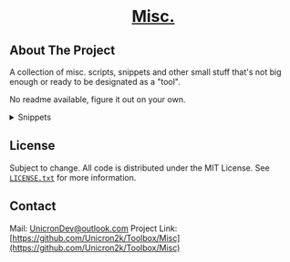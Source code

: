 
<!-- PROJECT LOGO -->
<br />
<p align="center">
  <a href="https://github.com/Unicron2k/Toolbox/Misc">
    <h1 align="center">Misc.</h3>
  </a>
</p>



<!-- ABOUT THE PROJECT -->
## About The Project

A collection of misc. scripts, snippets and other small stuff that's not big enough or ready to be designated as a "tool".

No readme available, figure it out on your own.

<!-- TABLE OF SNIPPETS-->
<details>
  <summary>Snippets</summary>
  <ul>
    <li>debug.sh - Attach a GDB-instance to a PID and log output</li>
    <li>NvidiaGL.sh - Switch NvidiaPrime to performance-mode under OpenGL</li>
    <li>NvidiaVK.sh - Switch NvidiaPrime to performance-mode under Vulkan</li>
  </ul>
</details>



<!-- LICENSE -->
## License

Subject to change.
All code is distributed under the MIT License.
See [`LICENSE.txt`](LICENSE.txt) for more information.



<!-- CONTACT -->
## Contact

Mail: [UnicronDev@outlook.com](mailto:UnicronDev@outlook.com)
Project Link: [https://github.com/Unicron2k/Toolbox/Misc](https://github.com/Unicron2k/Toolbox/Misc)
